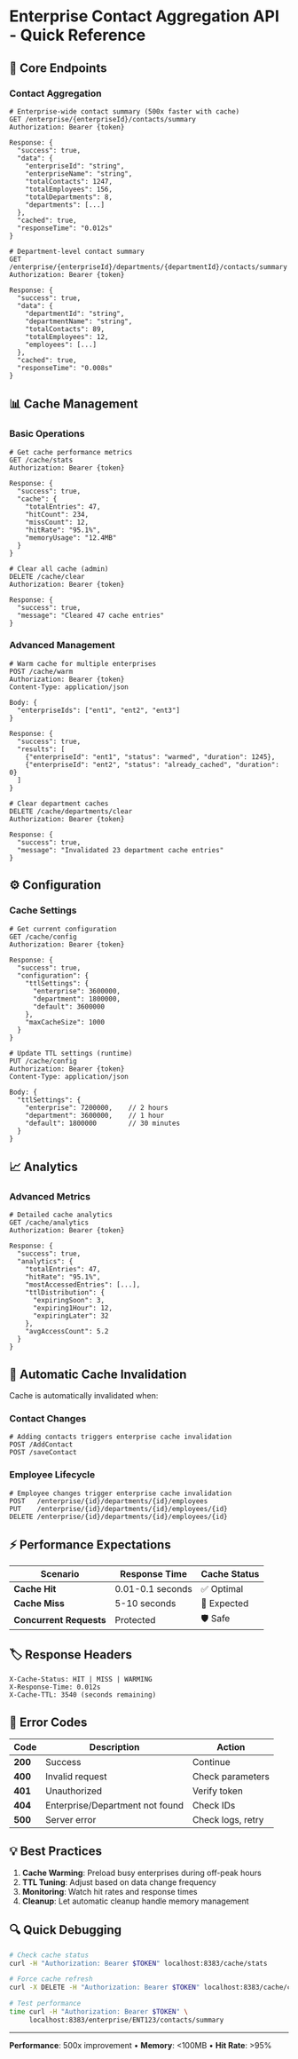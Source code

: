 # Enterprise Contact Aggregation API - Quick Reference

## 🚀 Core Endpoints

### Contact Aggregation
```http
# Enterprise-wide contact summary (500x faster with cache)
GET /enterprise/{enterpriseId}/contacts/summary
Authorization: Bearer {token}

Response: {
  "success": true,
  "data": {
    "enterpriseId": "string",
    "enterpriseName": "string", 
    "totalContacts": 1247,
    "totalEmployees": 156,
    "totalDepartments": 8,
    "departments": [...]
  },
  "cached": true,
  "responseTime": "0.012s"
}
```

```http
# Department-level contact summary
GET /enterprise/{enterpriseId}/departments/{departmentId}/contacts/summary
Authorization: Bearer {token}

Response: {
  "success": true,
  "data": {
    "departmentId": "string",
    "departmentName": "string",
    "totalContacts": 89,
    "totalEmployees": 12,
    "employees": [...]
  },
  "cached": true,
  "responseTime": "0.008s"
}
```

## 📊 Cache Management

### Basic Operations
```http
# Get cache performance metrics
GET /cache/stats
Authorization: Bearer {token}

Response: {
  "success": true,
  "cache": {
    "totalEntries": 47,
    "hitCount": 234,
    "missCount": 12,
    "hitRate": "95.1%",
    "memoryUsage": "12.4MB"
  }
}
```

```http
# Clear all cache (admin)
DELETE /cache/clear
Authorization: Bearer {token}

Response: {
  "success": true,
  "message": "Cleared 47 cache entries"
}
```

### Advanced Management
```http
# Warm cache for multiple enterprises
POST /cache/warm
Authorization: Bearer {token}
Content-Type: application/json

Body: {
  "enterpriseIds": ["ent1", "ent2", "ent3"]
}

Response: {
  "success": true,
  "results": [
    {"enterpriseId": "ent1", "status": "warmed", "duration": 1245},
    {"enterpriseId": "ent2", "status": "already_cached", "duration": 0}
  ]
}
```

```http
# Clear department caches
DELETE /cache/departments/clear
Authorization: Bearer {token}

Response: {
  "success": true,
  "message": "Invalidated 23 department cache entries"
}
```

## ⚙️ Configuration

### Cache Settings
```http
# Get current configuration
GET /cache/config
Authorization: Bearer {token}

Response: {
  "success": true,
  "configuration": {
    "ttlSettings": {
      "enterprise": 3600000,
      "department": 1800000,
      "default": 3600000
    },
    "maxCacheSize": 1000
  }
}
```

```http
# Update TTL settings (runtime)
PUT /cache/config
Authorization: Bearer {token}
Content-Type: application/json

Body: {
  "ttlSettings": {
    "enterprise": 7200000,    // 2 hours
    "department": 3600000,    // 1 hour  
    "default": 1800000        // 30 minutes
  }
}
```

## 📈 Analytics

### Advanced Metrics
```http
# Detailed cache analytics
GET /cache/analytics
Authorization: Bearer {token}

Response: {
  "success": true,
  "analytics": {
    "totalEntries": 47,
    "hitRate": "95.1%",
    "mostAccessedEntries": [...],
    "ttlDistribution": {
      "expiringSoon": 3,
      "expiring1Hour": 12,
      "expiringLater": 32
    },
    "avgAccessCount": 5.2
  }
}
```

## 🔄 Automatic Cache Invalidation

Cache is automatically invalidated when:

### Contact Changes
```http
# Adding contacts triggers enterprise cache invalidation
POST /AddContact
POST /saveContact
```

### Employee Lifecycle
```http
# Employee changes trigger enterprise cache invalidation  
POST   /enterprise/{id}/departments/{id}/employees
PUT    /enterprise/{id}/departments/{id}/employees/{id}
DELETE /enterprise/{id}/departments/{id}/employees/{id}
```

## ⚡ Performance Expectations

| Scenario | Response Time | Cache Status |
|----------|---------------|--------------|
| **Cache Hit** | 0.01-0.1 seconds | ✅ Optimal |
| **Cache Miss** | 5-10 seconds | 🔄 Expected |
| **Concurrent Requests** | Protected | 🛡️ Safe |

## 🏷️ Response Headers

```http
X-Cache-Status: HIT | MISS | WARMING
X-Response-Time: 0.012s
X-Cache-TTL: 3540 (seconds remaining)
```

## 🚨 Error Codes

| Code | Description | Action |
|------|-------------|--------|
| **200** | Success | Continue |
| **400** | Invalid request | Check parameters |
| **401** | Unauthorized | Verify token |
| **404** | Enterprise/Department not found | Check IDs |
| **500** | Server error | Check logs, retry |

## 💡 Best Practices

1. **Cache Warming**: Preload busy enterprises during off-peak hours
2. **TTL Tuning**: Adjust based on data change frequency
3. **Monitoring**: Watch hit rates and response times
4. **Cleanup**: Let automatic cleanup handle memory management

## 🔍 Quick Debugging

```bash
# Check cache status
curl -H "Authorization: Bearer $TOKEN" localhost:8383/cache/stats

# Force cache refresh
curl -X DELETE -H "Authorization: Bearer $TOKEN" localhost:8383/cache/clear

# Test performance
time curl -H "Authorization: Bearer $TOKEN" \
     localhost:8383/enterprise/ENT123/contacts/summary
```

---
**Performance**: 500x improvement • **Memory**: <100MB • **Hit Rate**: >95%
